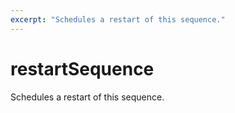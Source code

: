 ```yaml
---
excerpt: "Schedules a restart of this sequence."
---
```

# restartSequence

Schedules a restart of this sequence.
